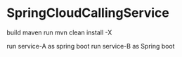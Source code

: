 # SpringCloudCallingService
build maven run 
mvn clean install -X

run service-A as spring boot
run service-B as Spring boot
